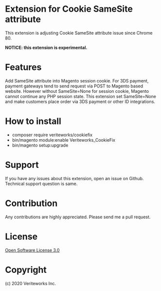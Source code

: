 # Extension for Cookie SameSite attribute
This extension is adjusting Cookie SameSite attribute issue since Chrome 80.

**NOTICE: this extension is experimental.**

# Features
Add SameSite attribute into Magento session cookie. For 3DS payment, payment gateways tend to send request via POST to Magento based website. However without SameSite=None for session cookie, Magento cannot continue any PHP session state.
This extension set SameSite=None and make customers place order via 3DS payment or other ID integrations. 

# How to install
 + composer require veriteworks/cookiefix
 + bin/magento module:enable Veriteworks_CookieFix
 + bin/magento setup:upgrade

# Support

If you have any issues about this extension, open an issue on Github.
Technical support question is same. 

# Contribution

Any contributions are highly appreciated. Please send me a pull request.

# License

[Open Software License 3.0](http://opensource.org/licenses/osl-3.0.php)

# Copyright

(c) 2020 Veriteworks Inc.